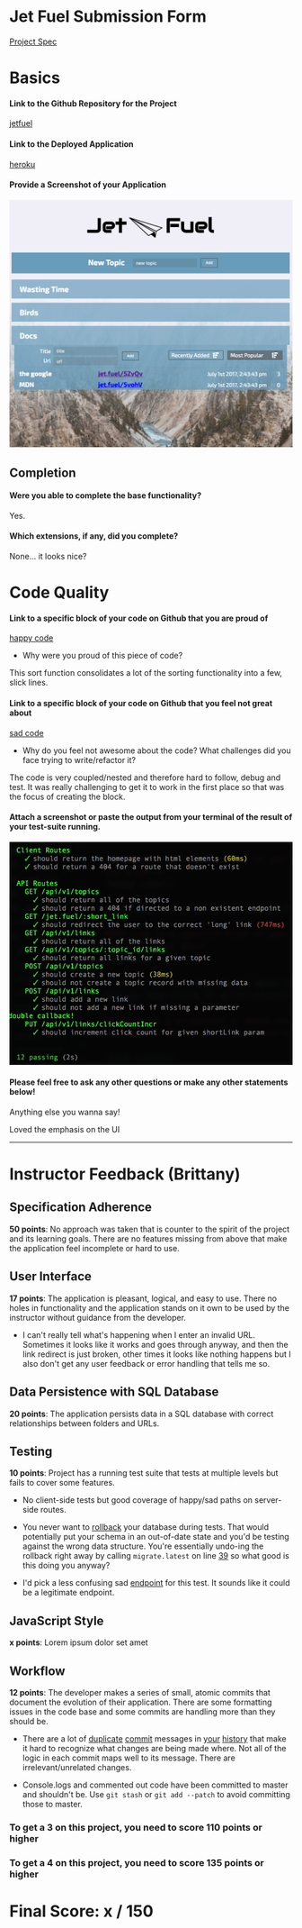 # Jet Fuel Submission Form

[Project Spec](http://frontend.turing.io/projects/jet-fuel.html)

# Basics

#### Link to the Github Repository for the Project
[jetfuel](https://github.com/anderswood/jetfuel)

#### Link to the Deployed Application
[heroku](https://aw-jb-jetfuel.herokuapp.com/)

#### Provide a Screenshot of your Application
![screenshot](https://github.com/anderswood/jetfuel/blob/master/public/images/app_screenshot.png)

## Completion

#### Were you able to complete the base functionality?
Yes.

#### Which extensions, if any, did you complete?
None... it looks nice?

# Code Quality

#### Link to a specific block of your code on Github that you are proud of
[happy code](https://github.com/anderswood/jetfuel/blob/master/public/javascript.js#L87-L102)

* Why were you proud of this piece of code?

This sort function consolidates a lot of the sorting functionality into a few, slick lines.

#### Link to a specific block of your code on Github that you feel not great about
[sad code](https://github.com/anderswood/jetfuel/blob/master/public/helper.js#L1-L18)

* Why do you feel not awesome about the code? What challenges did you face trying to write/refactor it?

The code is very coupled/nested and therefore hard to follow, debug and test. It was really challenging to get it to work in the first place so that was the focus of creating the block.  

#### Attach a screenshot or paste the output from your terminal of the result of your test-suite running.

![test suite](https://github.com/anderswood/jetfuel/blob/master/public/images/test_results.png)

#### Please feel free to ask any other questions or make any other statements below!

Anything else you wanna say!

Loved the emphasis on the UI

-----


# Instructor Feedback (Brittany)

## Specification Adherence

**50 points**: No approach was taken that is counter to the spirit of the project and its learning goals. There are no features missing from above that make the application feel incomplete or hard to use.

## User Interface

**17 points**: The application is pleasant, logical, and easy to use. There no holes in functionality and the application stands on it own to be used by the instructor without guidance from the developer.

* I can't really tell what's happening when I enter an invalid URL. Sometimes it looks like it works and goes through anyway, and then the link redirect is just broken, other times it looks like nothing happens but I also don't get any user feedback or error handling that tells me so.

## Data Persistence with SQL Database

**20 points**:  The application persists data in a SQL database with correct relationships between folders and URLs.

## Testing

**10 points**: Project has a running test suite that tests at multiple levels but fails to cover some features.

* No client-side tests but good coverage of happy/sad paths on server-side routes.

* You never want to [rollback](https://github.com/anderswood/jetfuel/blob/master/tests/routes.spec.js#L37) your database during tests. That would potentially put your schema in an out-of-date state and you'd be testing against the wrong data structure. You're essentially undo-ing the rollback right away by calling `migrate.latest` on line [39](https://github.com/anderswood/jetfuel/blob/master/tests/routes.spec.js#L39) so what good is this doing you anyway?

* I'd pick a less confusing sad [endpoint](https://github.com/anderswood/jetfuel/blob/master/tests/routes.spec.js#L68) for this test. It sounds like it could be a legitimate endpoint.

## JavaScript Style

**x points**: Lorem ipsum dolor set amet

## Workflow

**12 points**: The developer makes a series of small, atomic commits that document the evolution of their application. There are some formatting issues in the code base and some commits are handling more than they should be.

* There are a lot of [duplicate](https://github.com/anderswood/jetfuel/commit/1a5d4a048a7cd2ce879c4711c5d1c6865dfed191) [commit](https://github.com/anderswood/jetfuel/commit/c42cc34ff58d6626cf8e176bb178108250f582b6) messages in [your](https://github.com/anderswood/jetfuel/commit/52b9ba470092f6838e76fcf5c995ad5d052fd6b4) [history](https://github.com/anderswood/jetfuel/commit/da21a19ed59fd6ae0bd1f6489cb9ab11019ccea4) that make it hard to recognize what changes are being made where. Not all of the logic in each commit maps well to its message. There are irrelevant/unrelated changes.

* Console.logs and commented out code have been committed to master and shouldn't be. Use `git stash` or `git add --patch` to avoid committing those to master.


### To get a 3 on this project, you need to score 110 points or higher
### To get a 4 on this project, you need to score 135 points or higher

# Final Score: x / 150
